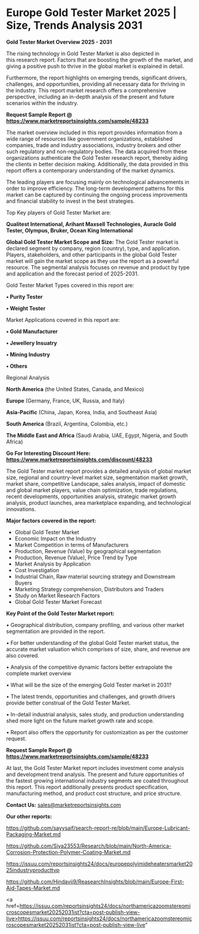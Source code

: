 # Europe Gold Tester Market 2025 | Size, Trends Analysis 2031

<Strong> Gold Tester Market Overview 2025 - 2031</strong>

The rising technology in Gold Tester Market is also depicted in this research report. Factors that are boosting the growth of the market, and giving a positive push to thrive in the global market is explained in detail.

Furthermore, the report highlights on emerging trends, significant drivers, challenges, and opportunities, providing all necessary data for thriving in the industry. This report market research offers a comprehensive perspective, including an in-depth analysis of the present and future scenarios within the industry.

<strong>Request Sample Report @ <a href=https://www.marketreportsinsights.com/sample/48233>https://www.marketreportsinsights.com/sample/48233</a></strong>

The market overview included in this report provides information from a wide range of resources like government organizations, established companies, trade and industry associations, industry brokers and other such regulatory and non-regulatory bodies. The data acquired from these organizations authenticate the Gold Tester research report, thereby aiding the clients in better decision making. Additionally, the data provided in this report offers a contemporary understanding of the market dynamics.

The leading players are focusing mainly on technological advancements in order to improve efficiency. The long-term development patterns for this market can be captured by continuing the ongoing process improvements and financial stability to invest in the best strategies.

Top Key players of Gold Tester Market are:

<strong>Qualitest International, Arihant Maxsell Technologies, Auracle Gold Tester, Olympus, Bruker, Ocean King International</strong>

<strong><b>Global Gold Tester Market Scope and Size:</b></strong>
The Gold Tester market is declared segment by company, region (country), type, and application. Players, stakeholders, and other participants in the global Gold Tester market will gain the market scope as they use the report as a powerful resource. The segmental analysis focuses on revenue and product by type and application and the forecast period of 2025-2031.

Gold Tester Market Types covered in this report are:

<strong>•  Purity Tester

•  Weight Tester</strong>

Market Applications covered in this report are:

<strong>•  Gold Manufacturer

•  Jewellery Insuatry

•  Mining Industry

•  Others</strong> 

Regional Analysis

<strong>North America</strong> (the United States, Canada, and Mexico)

<strong>Europe</strong> (Germany, France, UK, Russia, and Italy)

<strong>Asia-Pacific</strong> (China, Japan, Korea, India, and Southeast Asia)

<strong>South America</strong> (Brazil, Argentina, Colombia, etc.)

<strong>The Middle East and Africa</strong> (Saudi Arabia, UAE, Egypt, Nigeria, and South Africa)

<strong>Go For Interesting Discount Here: <a href=https://www.marketreportsinsights.com/discount/48233>https://www.marketreportsinsights.com/discount/48233</a></strong>

The Gold Tester market report provides a detailed analysis of global market size, regional and country-level market size, segmentation market growth, market share, competitive Landscape, sales analysis, impact of domestic and global market players, value chain optimization, trade regulations, recent developments, opportunities analysis, strategic market growth analysis, product launches, area marketplace expanding, and technological innovations.

<strong><b>Major factors covered in the report:</b></strong>
<ul>
  <li>Global Gold Tester Market </li>
  <li>Economic Impact on the Industry</li>
  <li>Market Competition in terms of Manufacturers</li>
  <li>Production, Revenue (Value) by geographical segmentation</li>
  <li>Production, Revenue (Value), Price Trend by Type</li>
  <li>Market Analysis by Application</li>
  <li>Cost Investigation</li>
  <li>Industrial Chain, Raw material sourcing strategy and Downstream Buyers</li>
  <li>Marketing Strategy comprehension, Distributors and Traders</li>
  <li>Study on Market Research Factors</li>
  <li>Global Gold Tester Market Forecast</li>
</ul>

<strong><b>Key Point of the Gold Tester Market report:</b></strong>

• Geographical distribution, company profiling, and various other market segmentation are provided in the report.

• For better understanding of the global Gold Tester market status, the accurate market valuation which comprises of size, share, and revenue are also covered.

• Analysis of the competitive dynamic factors better extrapolate the complete market overview

• What will be the size of the emerging Gold Tester market in 2031?

• The latest trends, opportunities and challenges, and growth drivers provide better construal of the Gold Tester Market.

• In-detail industrial analysis, sales study, and production understanding shed more light on the future market growth rate and scope.

• Report also offers the opportunity for customization as per the customer request.

<strong>Request Sample Report @ <a href=https://www.marketreportsinsights.com/sample/48233>https://www.marketreportsinsights.com/sample/48233</a></strong>

At last, the Gold Tester Market report includes investment come analysis and development trend analysis. The present and future opportunities of the fastest growing international industry segments are coated throughout this report. This report additionally presents product specification, manufacturing method, and product cost structure, and price structure.

<strong>Contact Us:</strong>
sales@marketreportsinsights.com

<strong>Our other reports:</strong>

<a href=https://github.com/sayysaif/search-report-re/blob/main/Europe-Lubricant-Packaging-Market.md>https://github.com/sayysaif/search-report-re/blob/main/Europe-Lubricant-Packaging-Market.md</a>

<a href=https://github.com/Siya23553/Research/blob/main/North-America-Corrosion-Protection-Polymer-Coating-Market.md>https://github.com/Siya23553/Research/blob/main/North-America-Corrosion-Protection-Polymer-Coating-Market.md</a>

<a href=https://issuu.com/reportsinsights24/docs/europepolyimideheatersmarket2025industryproducttyp>https://issuu.com/reportsinsights24/docs/europepolyimideheatersmarket2025industryproducttyp</a>

<a href=https://github.com/Hindavii9/ReasearchInsights/blob/main/Europe-First-Aid-Tapes-Market.md>https://github.com/Hindavii9/ReasearchInsights/blob/main/Europe-First-Aid-Tapes-Market.md</a>

<a href=https://issuu.com/reportsinsights24/docs/northamericazoomstereomicroscopesmarket20252031ist?cta=post-publish-view-live>https://issuu.com/reportsinsights24/docs/northamericazoomstereomicroscopesmarket20252031ist?cta=post-publish-view-live</a>"
